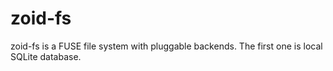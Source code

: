 # zoid-fs

zoid-fs is a FUSE file system with pluggable backends. The first one is local SQLite database.
